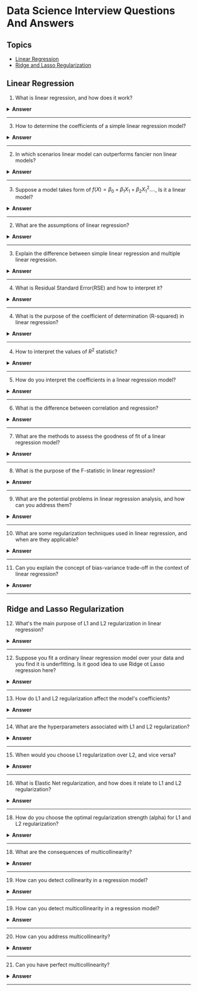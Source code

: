 # Data Science Interview Questions And Answers

Topics
---

- [Linear Regression](#linear-regression)
- [Ridge and Lasso Regularization](#ridge-and-lasso-regularization)


## Linear Regression

1. What is linear regression, and how does it work?

<details><summary><b>Answer</b></summary>

Linear regression is a statistical model that assumes the regression function $E(Y|X)$ is linear or nearly linear. 

It takes the following form:

$$f(X) = \beta_{0} + \sum^{p}_{j=1}X_{j}\beta_{j}$$

Note that here $\beta_{j}$'s are unknown parameter or coefficients and the variables $X_{j}$ can come from different sources like
- Quantitative inputs or its transformations
- Basis expansion, such as $X_{2} = X_{1}^2$, $X_{3} = X_{1}^3$ leading to a polynomial representation
- Encoded categorical values
- Interaction between variables like $X_{3} = X_{1} \dot X_{2}$

It uses **least squares** as a estimation method to calculate the values of coefficients.

</details>

---

3. How to determine the coefficients of a simple linear regression model?

<details><summary><b>Answer</b></summary>

Suppose we have a set of training data $(x_1, y_1),...,(x_n, y_n)$ from which we need to estimate the parameters $\beta$. Linear regression uses least squares estimation method to get values of the parameters. We pick the coefficients $\beta = (\beta_{0}, \beta_{1},....,\beta_{p}^{T})$ to minimize the residual sum of squares(RSS):
$$RSS(\beta) = \sum_{i=1}^{N}(y_{i} - f(x_{i}))^2 = \sum_{i=1}^{N}(y_{i} - \beta_{0} - \sum_{j=1}^{p}x_{ij}\beta_{j})^2$$

Alternatively we can rewrite the above equations as:
$$RSS(\beta) = (y - X\beta)^{T}(y - X\beta)$$

In order to minimize the above expression, differentiating with respect to $\beta$ we get,
$$\frac{\del{RSS}}{\del{\beta}} = -2X^{T}(y - X\beta)$$
$$\frac{\del^{2}{RSS}}{\del{\beta}\del{\beta^{T}}} = 2X^{T}X$$

Assuming that $X$ has full column rank, hence $X^{T}X$ is positive definite so minima exists, we set first derivative to zero
$$X^{T}(y - X\beta) = 0$$

To obtain the unique solution
$$\beta_{cap} = (X^{T}X)^{-1}X^{T}y$$

</details>

---

2. In which scenarios linear model can outperforms fancier non linear models?

<details><summary><b>Answer</b></summary>

In following cases in may happen:
- Low signal to noise ratio
- Near perfect linearity between predictors and the target variable
- Sparse data
- Small number of training instances

</details>

---

3. Suppose a model takes form of $f(X) = \beta_{0} + \beta_{1}X_{1} + \beta_{2}X_{1}^{2}....$, Is it a linear model?

<details><summary><b>Answer</b></summary>

Yes model is still linear in nature. This is polynomial representation of a linear model.

We can write the given form in its linear mode:
$$f(X) = \beta_{0} + \beta_{1}X_{1} + \beta_{2}X_{2}....$$
Where $X_{2} = X_{1}^{2}$

No matter the source of the $X$, the model is linear in its parameter.
</details>

---

2. What are the assumptions of linear regression?

<details><summary><b>Answer</b></summary>
The main assumptions of linear models are following:
- Linear relationship between predictors and response
    - If not then model may underfit and give bias predictions
- Predictors should be independent of each other(Non-Collinearity)
    - Otherwise it makes interpretation of output messy and unnecessary complicate model
- Homoscedasticity : Constant variance in the error terms(residual)
    - The standard errors, confidence intervals and hypothesis testing rely on this assumption
- Uncorrelated error terms(residuals)
    - If residuals are correlated then we may have pseudo confidence in our model
- Data should not have outliers
    - Can messed up the predictions if we have heavy outliers
</details>

---

3. Explain the difference between simple linear regression and multiple linear regression.

<details><summary><b>Answer</b></summary>

The key difference between simple linear regression and multiple linear regression lies in the number of independent variables used to predict the dependent variable.

**Differences**

1. Number of Independent Variables:
   - Simple Linear Regression: One independent variable.
   - Multiple Linear Regression: Two or more independent variables.

2. Complexity:
   - Simple Linear Regression: Simpler and easier to interpret since it involves only one predictor.
   - Multiple Linear Regression: More complex due to the involvement of multiple predictors, and it requires more sophisticated techniques for interpretation and model validation.

3. Equation Form**:
   - Simple Linear Regression: $Y = \beta_0 + \beta_1 X + \epsilon$
   - Multiple Linear Regression: $Y = \beta_0 + \beta_1 X_1 + \beta_2 X_2 + \ldots + \beta_k X_k + \epsilon$

</details>

---

4. What is Residual Standard Error(RSE) and how to interpret it?
<details><summary><b>Answer</b></summary>

The RSE is an estimate of the standard deviation of residuals($\epsilon$). It is the average amount by which the response will deviate from the true regression line.

It is computed using the formula:
$$RSE = \sqrt{\frac{1}{n-1}\sum_{i=1}^{n}{y_i - \hat{y}_i}}$$

It is considered as the lack of the fit of the data. Lower values indicates model fits the data very well.

</details>

---


4. What is the purpose of the coefficient of determination (R-squared) in linear regression?
<details><summary><b>Answer</b></summary>

$R^2$ statistic provides goodness of fit and it is a unit less quantity so its better than the residual standard error.

It takes the form of a proportion *proportion of the variance explained* it always takes values between 0 and 1 and it is not dependent on the scale of $Y$. 

To calculate the $R^2$, we have following expressions:
$$R^2 = \frac{TSS - RSS}{TSS} = 1 - frac{RSS}{TSS}$$

Here, 
$$TSS(Total Sum of Squares) = \sum{(y_i - \hat{y})^2}$$
And,
$$RSS(Residual Sum of Squares) = \sum{(y_i - \cap{y})^2}$$

Statistically, it measures the proportion of variability in $Y$ that can be explained using $X$. 
</details>

---

4. How to interpret the values of $R^2$ statistic?
   
<details><summary><b>Answer</b></summary>

A number near 0 indicates the regression does not explain the variability in the response, whereas 1 indicates a large proportion of the variability in the response is explained by the regression.

</details>

---

5. How do you interpret the coefficients in a linear regression model?

<details><summary><b>Answer</b></summary>

Suppose we have a model of form:
$$Y = \beta_0 + \beta_{1}X_1 + \beta_{2}X_2 + \epsilon$$

Here's how to interpret them:
1. Intercept($\beta_0$):
    - It is the point where the regression line crosses the y-axis.
2. Slope Coefficient($\beta_i$):
    - For each independent variable, the slope coefficient ($\beta_{i}$) indicates the expected change in the dependent variable for a one-unit increase in the independent variable, holding all other variables constant.
    - positive/negative values means increase/decrease in independent variables lead to increase/decrease in response
3. Statistical Significance:
    - The p-value associated with each coefficient helps determine if the relationship is statistically significant. 
4. Magnitude:
    - The magnitude of the coefficient shows the strength of the relationship between the independent and dependent variables.

</details>

---

6. What is the difference between correlation and regression?

<details><summary><b>Answer</b></summary>

- Correlation quantifies the degree to which two variables are related, without distinguishing between dependent and independent variables.
- Regression models the dependence of a variable on one or more other variables, providing a predictive equation and allowing for an analysis of the effect of each predictor.

</details>

---

7. What are the methods to assess the goodness of fit of a linear regression model?

<details><summary><b>Answer</b></summary>
There are several methods to measure goodness of fit with some pros and cons:

- R-squared ($R^2$)
- Adjusted R-squared
- Residual Standard Error (RSE) or Root Mean Squared Error (RMSE)
- Mean Absolute Error (MAE)
- Akaike Information Criterion (AIC) and Bayesian Information Criterion (BIC)

We can use combinations of above statistic to evaluate the model performance.

</details>

---

8. What is the purpose of the F-statistic in linear regression?

<details><summary><b>Answer</b></summary>

F-statistic is mainly used for hypothesis testing where we want to assess whether at least one of the predictors $X_1, X_2, ..., X_p$ is useful in predicting the response.

For example null hypothesis:
$$H_0 = \beta_1 = \beta_2 = ... = \beta_p = 0$$
alternate hypothesis:
$$H_a = at least one \beta_j is non-zero$$

here hypothesis test is performed by computing the F-statistic, 
$$F = \frac{(TSS - RSS)/p}{(RSS/(n-p-1))}$$

If the linear model assumptions are true:
$$E{(TSS-RSS)/p} = \sigma^2$$
and provided $H_0$ is true,
$$E{(TSS-RSS)/p} = \sigma^2$$

So, when there is no relationship between predictors and the response then F-statistic is near to 1 and if $H_a$ is true the  F-statistic will be greater than 1.

</details>

---

9. What are the potential problems in linear regression analysis, and how can you address them?

<details><summary><b>Answer</b></summary>

Linear regression model may suffer from following issues mainly:

1. **Non-linearity**: Transform variables or use polynomial regression.
2. **Multicollinearity**: Remove or combine correlated predictors, use regularization.
3. **Heteroscedasticity**: Use robust standard errors, transform the dependent variable.
4. **Outliers**: Identify and handle outliers using diagnostic plots or robust regression.
5. **Overfitting**: Use cross-validation, simplify the model, or apply regularization.
6. **Non-normality of Residuals**: Transform variables or use non-parametric methods.

</details>

---

10. What are some regularization techniques used in linear regression, and when are they applicable?

<details><summary><b>Answer</b></summary>
    
</details>

---

11. Can you explain the concept of bias-variance trade-off in the context of linear regression?

<details><summary><b>Answer</b></summary>
    
</details>

---

## Ridge and Lasso Regularization

12. What's the main purpose of L1 and L2 regularization in linear regression?

<details><summary><b>Answer</b></summary>

Ordinary least square method suffers from the following issues:
- Poor prediction accuracy(Overfitting)
    - If $n ~ p$ i.e number of observations($n$) is not much larger than the number of predictors ($p$) then  there can be a lot of variability in the least square fit, resulting in overfitting and consequently poor prediction on test set.
    - If $p > n$, then there is no longer a unique least square coefficient estimation and variance is infinite so method an not be used at all
- Lack of model interpretability
    - It is often the case that some of many of the variables used in ols might not be associated with the response. They unnecessary complicate the model and makes hard to interpret the model output.

L1(Lasso) and L2(Ridge) regularization techniques help in addressing the above shortcomings of ols method. They can shrink the regression coefficient to zero or nearly zero and hence can help feature selection. Effectively they addresses the overfitting issue in ols by reducing the variance of the model.

---

</details>

---

12. Suppose you fit a ordinary linear regression model over your data and you find it is underfitting. Is it good idea to use Ridge ot Lasso regression here?

<details><summary><b>Answer</b></summary>

No, Ridge or Lasso regression addresses the variance issue in ols technique, here the model is suffering from the biasness and hence they can provide any help here. We can use polynomial regression or some other more complex model.

</details>

---

13. How do L1 and L2 regularization affect the model's coefficients?

<details><summary><b>Answer</b></summary>
    
L1 or L2 regularization are shrinkage methods which helps in reducing the coefficient of the estimate to zero or nearly zero. 

</details>

---

14. What are the hyperparameters associated with L1 and L2 regularization?

<details><summary><b>Answer</b></summary>

$\alpha$, It controls the relative impact of Residual Square Sum and Shrinkage penalty $\sum_{j}{\beta_{j}^{2}} on regression coefficients estimates.

</details>

---

15. When would you choose L1 regularization over L2, and vice versa?

<details><summary><b>Answer</b></summary>
 
L1 regularization performs better in a setting where a relatively small number of predictors have substantial coefficients and remaining predictors have coefficients that are very small or near to zero. Also L1 performs variable selection be forcing some coefficients of the estimates to zero and hence easier to interpret.

L2 regularization is effective when the response is a function of many predictors, all with the coefficients roughly equal in size. Also L1 technique may lead to sparse model.


</details>

---

16. What is Elastic Net regularization, and how does it relate to L1 and L2 regularization?

<details><summary><b>Answer</b></summary>
    
</details>

---

18. How do you choose the optimal regularization strength (alpha) for L1 and L2 regularization?

<details><summary><b>Answer</b></summary>

Cross validation can be used to tune the *alpha*. 
- Choose a grid of $\alpha$ values and compute cross validation error for each value of $\alpha$
- Select the $\alpha$ which is yielding smallest cross validation error
- Refit the model with all the available variables and the selected $\alpha$ value.
  
</details>

---

18. What are the consequences of multicollinearity?

<details><summary><b>Answer</b></summary>

Multi collinearity can pose problems in regression context:
- It can be difficult to separate out the individual effects of collinear variables on the response.
- It reduces the accuracy of the estimate of the regression coefficients
- It reduces the power of the hypothesis testing - like *probability of correctly detecting a non zero coefficient* 

</details>

---

19. How can you detect collinearity in a regression model?

<details><summary><b>Answer</b></summary>

A simple way to detect collinearity is to look at the correlation matrix of the predictors. A large absolute value in that matrix indicates a pair of highly correlated variables.

</details>

---

19. How can you detect multicollinearity in a regression model?

<details><summary><b>Answer</b></summary>

We can detect multicollinearity using *variance inflation factor(VIF)*. VIF measures how much the variance of a regression coefficient is inflated due to multicollinearity.

The VIF is the ratio of the variance of $\beta_j$ when fitting the full model divided by the variance of $\beta_j$ if fit on its own. 
$$ VIF(\beta_j) = \frac{1}{1-R^{2}_{X_{j}|X_{-j}}}$$

where $R^{2}_{X_{j}|X_{-j}}$ is the $R^2$ from a regression of $X_j$ onto all the other predictors.

The smallest possible value of VIF is 1, which indicates complete absence of collinearity. In practice we have small collinearity among the predictors so VIF greater tha 5 or 10 depicts problematic amount of collinearity.

</details>

---


20. How can you address multicollinearity?

<details><summary><b>Answer</b></summary>

There are several methods to address multicollinearity:
- Remove Highly Correlated Predictors
- Combine Correlated Predictors
- Principal Component Analysis (PCA)
- Use ridge or lasso regression or combination of both(elastic net regression) for modeling

</details>

---

21. Can you have perfect multicollinearity?

<details><summary><b>Answer</b></summary>

Yeah, It may occur when one predictor variable in a regression model is an exact linear combination of one or more other predictor variables. In other words, the correlation between the variables is exactly 1 (or -1).

</details>

---
